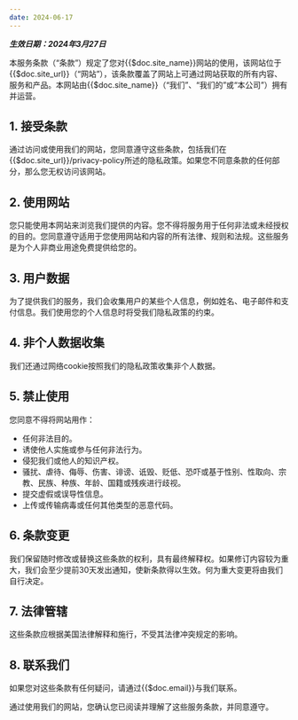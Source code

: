 ```yaml
---
date: 2024-06-17
---
```

***生效日期：2024年3月27日***

本服务条款（“条款”）规定了您对{{$doc.site_name}}网站的使用，该网站位于{{$doc.site_url}}（“网站”），该条款覆盖了网站上可通过网站获取的所有内容、服务和产品。本网站由{{$doc.site_name}}（“我们”、“我们的”或“本公司”）拥有并运营。

## 1. 接受条款
通过访问或使用我们的网站，您同意遵守这些条款，包括我们在{{$doc.site_url}}/privacy-policy所述的隐私政策。如果您不同意条款的任何部分，那么您无权访问该网站。

## 2. 使用网站
您只能使用本网站来浏览我们提供的内容。您不得将服务用于任何非法或未经授权的目的。您同意遵守适用于您使用网站和内容的所有法律、规则和法规。这些服务是为个人非商业用途免费提供给您的。

## 3. 用户数据
为了提供我们的服务，我们会收集用户的某些个人信息，例如姓名、电子邮件和支付信息。我们使用您的个人信息时将受我们隐私政策的约束。

## 4. 非个人数据收集
我们还通过网络cookie按照我们的隐私政策收集非个人数据。

## 5. 禁止使用
您同意不得将网站用作：

- 任何非法目的。
- 诱使他人实施或参与任何非法行为。
- 侵犯我们或他人的知识产权。
- 骚扰、虐待、侮辱、伤害、诽谤、诋毁、贬低、恐吓或基于性别、性取向、宗教、民族、种族、年龄、国籍或残疾进行歧视。
- 提交虚假或误导性信息。
- 上传或传输病毒或任何其他类型的恶意代码。

## 6. 条款变更
我们保留随时修改或替换这些条款的权利，具有最终解释权。如果修订内容较为重大，我们会至少提前30天发出通知，使新条款得以生效。何为重大变更将由我们自行决定。

## 7. 法律管辖
这些条款应根据美国法律解释和施行，不受其法律冲突规定的影响。

## 8. 联系我们
如果您对这些条款有任何疑问，请通过{{$doc.email}}与我们联系。

通过使用我们的网站，您确认您已阅读并理解了这些服务条款，并同意遵守。